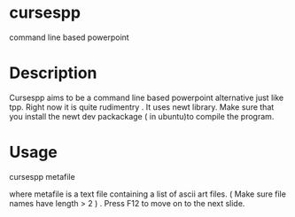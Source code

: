 cursespp
========

command line based powerpoint

Description
============
Cursespp aims to be a command line based powerpoint alternative just like tpp. Right now it is quite rudimentry . It uses newt library. Make sure that you install the newt dev packackage ( in ubuntu)to compile the program. 

Usage
=====
cursespp metafile  

where metafile is a text file containing a list of ascii art files. ( Make sure file names have length > 2 ) . Press F12 to move on to the next slide. 


